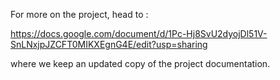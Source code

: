 For more on the project, head to :

https://docs.google.com/document/d/1Pc-Hj8SvU2dyojDl51V-SnLNxjpJZCFT0MIKXEgnG4E/edit?usp=sharing

where we keep an updated copy of the project documentation. 